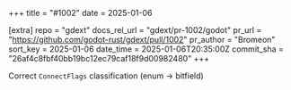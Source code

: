 +++
title = "#1002"
date = 2025-01-06

[extra]
repo = "gdext"
docs_rel_url = "gdext/pr-1002/godot"
pr_url = "https://github.com/godot-rust/gdext/pull/1002"
pr_author = "Bromeon"
sort_key = 2025-01-06
date_time = 2025-01-06T20:35:00Z
commit_sha = "26af4c8fbf40bb19bc12ec79caf18f9d00982480"
+++

Correct `ConnectFlags` classification (enum -> bitfield)
